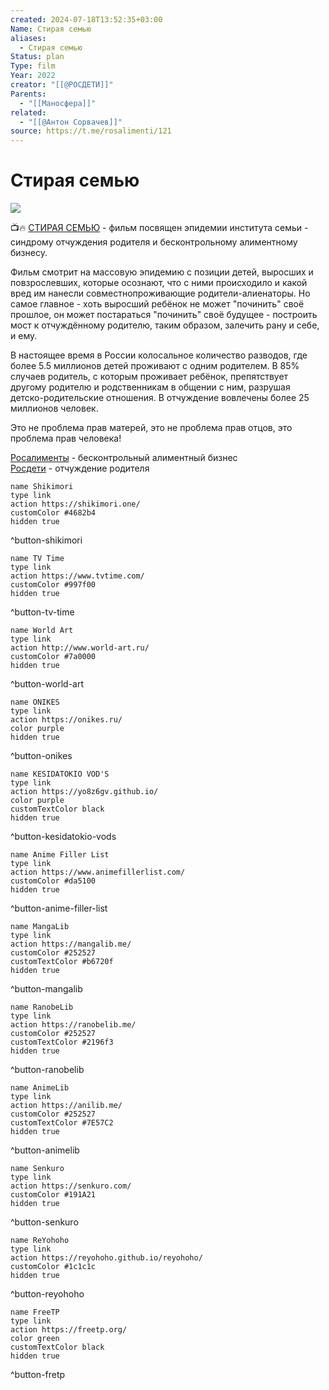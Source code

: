 ```yaml
---
created: 2024-07-18T13:52:35+03:00
Name: Стирая семью
aliases:
  - Стирая семью
Status: plan
Type: film
Year: 2022
creator: "[[@РОСДЕТИ]]"
Parents:
  - "[[Маносфера]]"
related:
  - "[[@Антон Сорвачев]]"
source: https://t.me/rosalimenti/121
---
```


# Стирая семью

![](https://youtu.be/ZoISNFHHFtA?si=EUCrmhm1ivf0oMZZ)

📺🔥 [СТИРАЯ СЕМЬЮ](http://t.me/rosalimenti/121) - фильм посвящен эпидемии института семьи - синдрому отчуждения родителя и бесконтрольному алиментному бизнесу.

Фильм смотрит на массовую эпидемию с позиции детей, выросших и повзрослевших, которые осознают, что с ними происходило и какой вред им нанесли совместнопроживающие родители-алиенаторы. Но самое главное - хоть выросший ребёнок не может "починить" своё прошлое, он может постараться "починить" своё будущее - построить мост к отчуждённому родителю, таким образом, залечить рану и себе, и ему.

В настоящее время в России колосальное количество разводов, где более 5.5 миллионов детей проживают с одним родителем. В 85% случаев родитель, с которым проживает ребёнок, препятствует другому родителю и родственникам в общении с ним, разрушая детско-родительские отношения. В отчуждение вовлечены более 25 миллионов человек.

Это не проблема прав матерей, это не проблема прав отцов, это проблема прав человека!

[Росалименты](http://t.me/rosalimenti) - бесконтрольный алиментный бизнес  
[Росдети](http://t.me/rosdeti) - отчуждение родителя


```button
name Shikimori
type link
action https://shikimori.one/
customColor #4682b4
hidden true
```
^button-shikimori

```button
name TV Time
type link
action https://www.tvtime.com/
customColor #997f00
hidden true
```
^button-tv-time

```button
name World Art
type link
action http://www.world-art.ru/
customColor #7a0000
hidden true
```
^button-world-art

```button
name ONIKES
type link
action https://onikes.ru/
color purple
hidden true
```
^button-onikes

```button
name KESIDATOKIO VOD'S
type link
action https://yo8z6gv.github.io/
color purple
customTextColor black
hidden true
```
^button-kesidatokio-vods

```button
name Anime Filler List
type link
action https://www.animefillerlist.com/
customColor #da5100
hidden true
```
^button-anime-filler-list

```button
name MangaLib
type link
action https://mangalib.me/
customColor #252527
customTextColor #b6720f
hidden true
```
^button-mangalib

```button
name RanobeLib
type link
action https://ranobelib.me/
customColor #252527
customTextColor #2196f3
hidden true
```
^button-ranobelib

```button
name AnimeLib
type link
action https://anilib.me/
customColor #252527
customTextColor #7E57C2
hidden true
```
^button-animelib

```button
name Senkuro
type link
action https://senkuro.com/
customColor #191A21
hidden true
```
^button-senkuro

```button
name ReYohoho
type link
action https://reyohoho.github.io/reyohoho/
customColor #1c1c1c
hidden true
```
^button-reyohoho

```button
name FreeTP
type link
action https://freetp.org/
color green
customTextColor black
hidden true
```
^button-fretp
